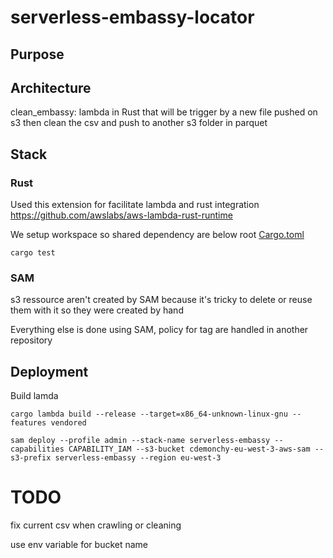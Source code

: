 # serverless-embassy-locator

## Purpose

## Architecture

clean_embassy: lambda in Rust that will be trigger by a new file pushed on s3 then clean the csv and push to another s3 folder in parquet

## Stack

### Rust
Used this extension for facilitate lambda and rust integration https://github.com/awslabs/aws-lambda-rust-runtime

We setup workspace so shared dependency are below root [Cargo.toml](./Cargo.toml)

`cargo test`

### SAM

s3 ressource aren't created by SAM because it's tricky to delete or reuse them with it so they were created by hand

Everything else is done using SAM, policy for tag are handled in another repository


## Deployment

Build lamda

`cargo lambda build --release --target=x86_64-unknown-linux-gnu --features vendored`

`sam deploy --profile admin --stack-name serverless-embassy --capabilities CAPABILITY_IAM --s3-bucket cdemonchy-eu-west-3-aws-sam --s3-prefix serverless-embassy --region eu-west-3`

# TODO

fix current csv when crawling or cleaning

use env variable for bucket name